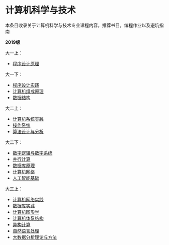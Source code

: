 # 计算机科学与技术

本条目收录关于计算机科学与技术专业课程内容，推荐书目，编程作业以及避坑指南

**2019级**   

大一上：    
- [程序设计原理](cpp_programming.md)

大一下：  
- [程序设计实践]()  
- [计算机组成原理]()  
- [数据结构]()   

大二上：  
- [计算机系统实践]()   
- [操作系统]()   
- [算法设计与分析]()   

大二下：   
- [数字逻辑与数字系统]()   
- [并行计算](parallel_computing.md)   
- [数据库原理]()   
- [计算机网络]()   
- [人工智能基础]()   

大三上：  
- [计算机网络实践]()   
- [数据库实践]()  
- [计算机图形学]()  
- [计算机体系结构]()  
- [异构计算]()   
- [自然语言处理]()   
- [大数据分析理论与方法]()
  

